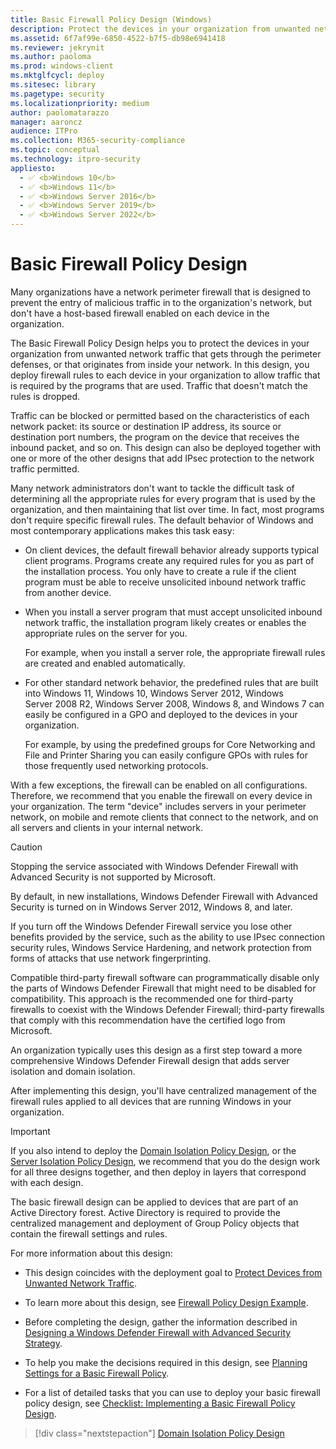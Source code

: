 ```yaml
---
title: Basic Firewall Policy Design (Windows)
description: Protect the devices in your organization from unwanted network traffic that gets through the perimeter defenses by using basic firewall policy design.
ms.assetid: 6f7af99e-6850-4522-b7f5-db98e6941418
ms.reviewer: jekrynit
ms.author: paoloma
ms.prod: windows-client
ms.mktglfcycl: deploy
ms.sitesec: library
ms.pagetype: security
ms.localizationpriority: medium
author: paolomatarazzo
manager: aaroncz
audience: ITPro
ms.collection: M365-security-compliance
ms.topic: conceptual
ms.technology: itpro-security
appliesto: 
  - ✅ <b>Windows 10</b>
  - ✅ <b>Windows 11</b>
  - ✅ <b>Windows Server 2016</b>
  - ✅ <b>Windows Server 2019</b>
  - ✅ <b>Windows Server 2022</b>
---
```


# Basic Firewall Policy Design


Many organizations have a network perimeter firewall that is designed to prevent the entry of malicious traffic in to the organization's network, but don't have a host-based firewall enabled on each device in the organization.

The Basic Firewall Policy Design helps you to protect the devices in your organization from unwanted network traffic that gets through the perimeter defenses, or that originates from inside your network. In this design, you deploy firewall rules to each device in your organization to allow traffic that is required by the programs that are used. Traffic that doesn't match the rules is dropped.

Traffic can be blocked or permitted based on the characteristics of each network packet: its source or destination IP address, its source or destination port numbers, the program on the device that receives the inbound packet, and so on. This design can also be deployed together with one or more of the other designs that add IPsec protection to the network traffic permitted.

Many network administrators don't want to tackle the difficult task of determining all the appropriate rules for every program that is used by the organization, and then maintaining that list over time. In fact, most programs don't require specific firewall rules. The default behavior of Windows and most contemporary applications makes this task easy:

- On client devices, the default firewall behavior already supports typical client programs. Programs create any required rules for you as part of the installation process. You only have to create a rule if the client program must be able to receive unsolicited inbound network traffic from another device.

- When you install a server program that must accept unsolicited inbound network traffic, the installation program likely creates or enables the appropriate rules on the server for you.

  For example, when you install a server role, the appropriate firewall rules are created and enabled automatically.

- For other standard network behavior, the predefined rules that are built into Windows 11, Windows 10, Windows Server 2012, Windows Server 2008 R2, Windows Server 2008, Windows 8, and Windows 7 can easily be configured in a GPO and deployed to the devices in your organization.

  For example, by using the predefined groups for Core Networking and File and Printer Sharing you can easily configure GPOs with rules for those frequently used networking protocols.

With a few exceptions, the firewall can be enabled on all configurations. Therefore, we recommend that you enable the firewall on every device in your organization. The term "device" includes servers in your perimeter network, on mobile and remote clients that connect to the network, and on all servers and clients in your internal network.

> [!CAUTION]
> Stopping the service associated with Windows Defender Firewall with Advanced Security is not supported by Microsoft.

By default, in new installations, Windows Defender Firewall with Advanced Security is turned on in Windows Server 2012, Windows 8, and later.

If you turn off the Windows Defender Firewall service you lose other benefits provided by the service, such as the ability to use IPsec connection security rules, Windows Service Hardening, and network protection from forms of attacks that use network fingerprinting.

Compatible third-party firewall software can programmatically disable only the parts of Windows Defender Firewall that might need to be disabled for compatibility. This approach is the recommended one for third-party firewalls to coexist with the Windows Defender Firewall; third-party firewalls that comply with this recommendation have the certified logo from Microsoft.

An organization typically uses this design as a first step toward a more comprehensive Windows Defender Firewall design that adds server isolation and domain isolation.

After implementing this design, you'll have centralized management of the firewall rules applied to all devices that are running Windows in your organization.

> [!IMPORTANT] 
> If you also intend to deploy the [Domain Isolation Policy Design](domain-isolation-policy-design.md), or the [Server Isolation Policy Design](server-isolation-policy-design.md), we recommend that you do the design work for all three designs together, and then deploy in layers that correspond with each design.

The basic firewall design can be applied to devices that are part of an Active Directory forest. Active Directory is required to provide the centralized management and deployment of Group Policy objects that contain the firewall settings and rules.

For more information about this design:

- This design coincides with the deployment goal to [Protect Devices from Unwanted Network Traffic](protect-devices-from-unwanted-network-traffic.md).

- To learn more about this design, see [Firewall Policy Design Example](firewall-policy-design-example.md).

- Before completing the design, gather the information described in [Designing a Windows Defender Firewall with Advanced Security Strategy](designing-a-windows-firewall-with-advanced-security-strategy.md).

- To help you make the decisions required in this design, see [Planning Settings for a Basic Firewall Policy](planning-settings-for-a-basic-firewall-policy.md).

- For a list of detailed tasks that you can use to deploy your basic firewall policy design, see [Checklist: Implementing a Basic Firewall Policy Design](checklist-implementing-a-basic-firewall-policy-design.md).

> [!div class="nextstepaction"]
> [Domain Isolation Policy Design](domain-isolation-policy-design.md)
